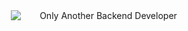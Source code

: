 <div style="display: flex; align-items: center; justify-content: center; flex-direction: row; height: 100vh;">
  <div>
    <img style="margin-right: 20px;" src="https://i.imgur.com/eAXqAFy.gif" />
  </div>
  <div>
    <p style="margin-left: 10px;">Only Another Backend Developer</p>
  </div>
</div>
